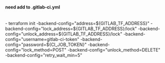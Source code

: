 #### need add to .gitlab-ci.yml
<br>
- terraform init -backend-config="address=${GITLAB_TF_ADDRESS}" -backend-config="lock_address=${GITLAB_TF_ADDRESS}/lock" -backend-config="unlock_address=${GITLAB_TF_ADDRESS}/lock" -backend-config="username=gitlab-ci-token" -backend-config="password=${CI_JOB_TOKEN}" -backend-config="lock_method=POST" -backend-config="unlock_method=DELETE" -backend-config="retry_wait_min=5"
